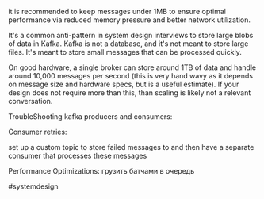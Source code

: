 it is recommended to keep messages under 1MB to ensure optimal performance via reduced memory pressure and better network utilization.

It's a common anti-pattern in system design interviews to store large blobs of data in Kafka. Kafka is not a database, and it's not meant to store large files. It's meant to store small messages that can be processed quickly.

On good hardware, a single broker can store around 1TB of data and handle around 10,000 messages per second (this is very hand wavy as it depends on message size and hardware specs, but is a useful estimate). If your design does not require more than this, than scaling is likely not a relevant conversation.

TroubleShooting kafka producers and consumers:

Consumer retries:

set up a custom topic to store failed messages to and then have a separate consumer that processes these messages

Performance Optimizations:
грузить батчами в очередь

#systemdesign